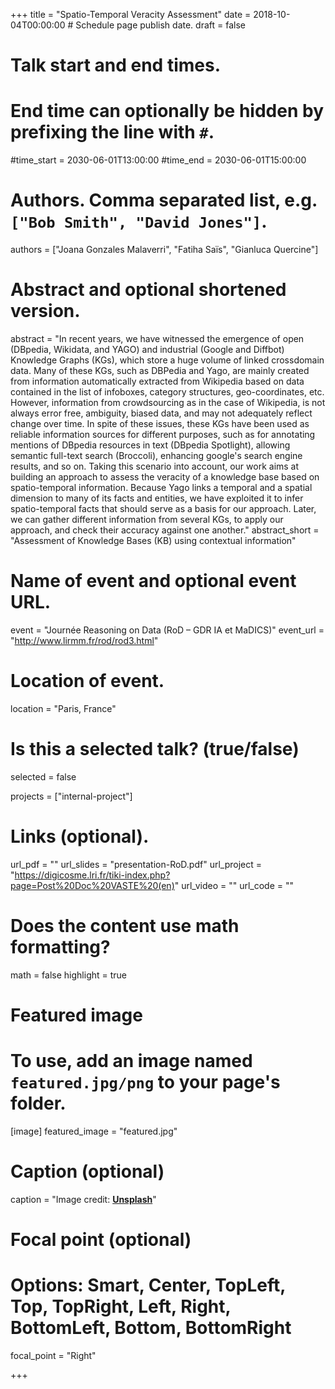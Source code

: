 +++
title = "Spatio-Temporal Veracity Assessment"
date = 2018-10-04T00:00:00  # Schedule page publish date.
draft = false

# Talk start and end times.
#   End time can optionally be hidden by prefixing the line with `#`.
#time_start = 2030-06-01T13:00:00
#time_end = 2030-06-01T15:00:00

# Authors. Comma separated list, e.g. `["Bob Smith", "David Jones"]`.
authors = ["Joana Gonzales Malaverri", "Fatiha Saïs", "Gianluca Quercine"]

# Abstract and optional shortened version.
abstract = "In recent years, we have witnessed the emergence of open (DBpedia, Wikidata, and YAGO) and industrial (Google and Diffbot) Knowledge Graphs (KGs), which store a huge volume of linked crossdomain data. Many of these KGs, such as DBPedia and Yago, are mainly created from information automatically extracted from Wikipedia based on data contained in the list of infoboxes, category structures, geo-coordinates, etc. However, information from crowdsourcing as in the case of Wikipedia, is not always error free, ambiguity, biased data, and may not adequately reflect change over time. In spite of these issues, these KGs have been used as reliable information sources for different purposes, such as for annotating mentions of DBpedia resources in text (DBpedia Spotlight), allowing semantic full-text search (Broccoli), enhancing google's search engine results, and so on. Taking this scenario into account, our work aims at building an approach to assess the veracity of a knowledge base based on spatio-temporal information. Because Yago links a temporal and a spatial dimension to many of its facts and entities, we have exploited it to infer spatio-temporal facts that should serve as a basis for our approach. Later, we can gather different information from several KGs, to apply our approach, and check their accuracy against one another."
abstract_short = "Assessment of Knowledge Bases (KB) using contextual information"


# Name of event and optional event URL.
event = "Journée Reasoning on Data (RoD – GDR IA et MaDICS)"
event_url = "http://www.lirmm.fr/rod/rod3.html"

# Location of event.
location = "Paris, France"

# Is this a selected talk? (true/false)
selected = false

projects = ["internal-project"]

# Links (optional).
url_pdf = ""
url_slides = "presentation-RoD.pdf"
url_project = "https://digicosme.lri.fr/tiki-index.php?page=Post%20Doc%20VASTE%20(en)"
url_video = ""
url_code = ""

# Does the content use math formatting?
math = false
highlight = true

# Featured image
# To use, add an image named `featured.jpg/png` to your page's folder. 
[image]
featured_image = "featured.jpg"
  # Caption (optional)
caption = "Image credit: [**Unsplash**](https://unsplash.com/photos/bzdhc5b3Bxs)"

  # Focal point (optional)
  # Options: Smart, Center, TopLeft, Top, TopRight, Left, Right, BottomLeft, Bottom, BottomRight
  focal_point = "Right"

+++